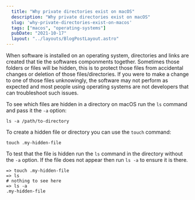 ```yaml
---
  title: "Why private directories exist on macOS"
  description: "Why private directories exist on macOS"
  slug: 'why-private-directories-exist-on-macos'
  tags: ["macos", "operating-systems"]
  pubDate: "2021-10-17"
  layout: "../layouts/BlogPostLayout.astro"
---
```


When software is installed on an operating system, directories and links are created that tie the softwares componments together. Sometimes those folders or files will be hidden, this is to protect those files from accidental changes or deletion of those files/directories. If you were to make a change to one of those files unknowingly, the software may not perform as expected and most people using operating systems are not developers that can troubleshoot such issues. 

To see which files are hidden in a directory on macOS run the `ls` command and pass it the `-a` option:

```
ls -a /path/to-directory
```

To create a hidden file or directory you can use the `touch` command:

```
touch .my-hidden-file
```

To test that the file is hidden run the `ls` command in the directory without the `-a` option. If the file does not appear then run `ls -a` to ensure it is there.

```
=> touch .my-hidden-file
=> ls
# nothing to see here
=> ls -a
.my-hidden-file
```
